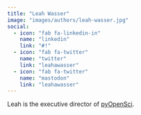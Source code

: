 ```yaml
---
title: "Leah Wasser"
image: "images/authors/leah-wasser.jpg"
social:
  - icon: "fab fa-linkedin-in"
    name: "linkedin"
    link: "#!"
  - icon: "fab fa-twitter"
    name: "twitter"
    link: "leahawasser"
  - icon: "fab fa-twitter"
    name: "mastodon"
    link: "leahawasser"
---
```


Leah is the executive director of [pyOpenSci](https://www.pyopensci.org).
